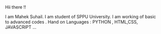 Hii there !!

I am Mahek Suhail.
I am student of SPPU University.
I am working of basic to advanced codes .
Hand on Languages : PYTHON , HTML,CSS, JAVASCRIPT ...